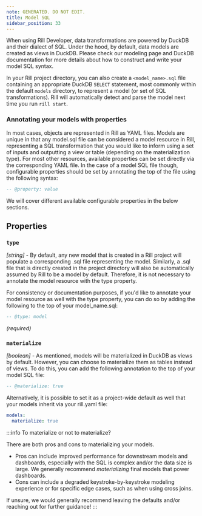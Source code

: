 ```yaml
---
note: GENERATED. DO NOT EDIT.
title: Model SQL
sidebar_position: 33
---
```


When using Rill Developer, data transformations are powered by DuckDB and their dialect of SQL. Under the hood, by default, data models are created as views in DuckDB. Please check our modeling page and DuckDB documentation for more details about how to construct and write your model SQL syntax.

In your Rill project directory, you can also create a `<model_name>.sql` file containing an appropriate DuckDB `SELECT` statement, most commonly within the default `models` directory, to represent a model (or set of SQL transformations). Rill will automatically detect and parse the model next time you run `rill start`.

  ### Annotating your models with properties
  In most cases, objects are represented in Rill as YAML files. Models are unique in that any model.sql file can be considered a model resource in Rill, representing a SQL transformation that you would like to inform using a set of inputs and outputting a view or table (depending on the materialization type). For most other resources, available properties can be set directly via the corresponding YAML file. In the case of a model SQL file though, configurable properties should be set by annotating the top of the file using the following syntax:
  ```sql
  -- @property: value
  ```
  We will cover different available configurable properties in the below sections.


## Properties

### `type`

_[string]_ - By default, any new model that is created in a Rill project will populate a corresponding .sql file representing the model. Similarly, a .sql file that is directly created in the project directory will also be automatically assumed by Rill to be a model by default. Therefore, it is not necessary to annotate the model resource with the type property.

For consistency or documentation purposes, if you'd like to annotate your model resource as well with the type property, you can do so by adding the following to the top of your model_name.sql:
```sql
-- @type: model
```
 _(required)_

### `materialize`

_[boolean]_ - As mentioned, models will be materialized in DuckDB as views by default. However, you can choose to materialize them as tables instead of views. To do this, you can add the following annotation to the top of your model SQL file:
```sql
-- @materialize: true
```

Alternatively, it is possible to set it as a project-wide default as well that your models inherit via your rill.yaml file:
```yaml
models:
  materialize: true
```

:::info To materialize or not to materialize?

There are both pros and cons to materializing your models.
- Pros can include improved performance for downstream models and dashboards, especially with the SQL is complex and/or the data size is large. We generally recommend _materializing_ final models that power dashboards.
- Cons can include a degraded keystroke-by-keystroke modeling experience or for specific edge cases, such as when using cross joins.

If unsure, we would generally recommend leaving the defaults and/or reaching out for further guidance!
:::
 